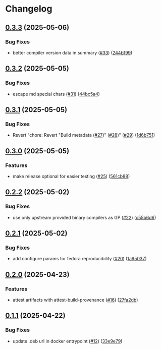 # Changelog

## [0.3.3](https://github.com/chains-project/ddc4cd/compare/v0.3.2...v0.3.3) (2025-05-06)


### Bug Fixes

* better compiler version data in summary ([#33](https://github.com/chains-project/ddc4cd/issues/33)) ([244b199](https://github.com/chains-project/ddc4cd/commit/244b19995da5cb2ac1abd17b6c6fe8ddebf26d93))

## [0.3.2](https://github.com/chains-project/ddc4cd/compare/v0.3.1...v0.3.2) (2025-05-05)


### Bug Fixes

* escape md special chars ([#31](https://github.com/chains-project/ddc4cd/issues/31)) ([44bc5a4](https://github.com/chains-project/ddc4cd/commit/44bc5a42bd5d2d9f11e5ff4242ba20cfe59ef95e))

## [0.3.1](https://github.com/chains-project/ddc4cd/compare/v0.3.0...v0.3.1) (2025-05-05)


### Bug Fixes

* Revert "chore: Revert "Build metadata ([#27](https://github.com/chains-project/ddc4cd/issues/27))" ([#28](https://github.com/chains-project/ddc4cd/issues/28))" ([#29](https://github.com/chains-project/ddc4cd/issues/29)) ([1d6b751](https://github.com/chains-project/ddc4cd/commit/1d6b7516c07f6d14cf09aca5ea4a9984f2e5b067))

## [0.3.0](https://github.com/chains-project/ddc4cd/compare/v0.2.2...v0.3.0) (2025-05-05)


### Features

* make release optional for easier testing ([#25](https://github.com/chains-project/ddc4cd/issues/25)) ([561cb88](https://github.com/chains-project/ddc4cd/commit/561cb88d374a6ad3fa750f5dc8a0d955a49da24e))

## [0.2.2](https://github.com/chains-project/ddc4cd/compare/v0.2.1...v0.2.2) (2025-05-02)


### Bug Fixes

* use only upstream provided binary compilers as GP ([#22](https://github.com/chains-project/ddc4cd/issues/22)) ([c55b6d6](https://github.com/chains-project/ddc4cd/commit/c55b6d652e2e833a1c170d91fd456d79c8149898))

## [0.2.1](https://github.com/chains-project/ddc4cd/compare/v0.2.0...v0.2.1) (2025-05-02)


### Bug Fixes

* add configure params for fedora reproducibility ([#20](https://github.com/chains-project/ddc4cd/issues/20)) ([1a95037](https://github.com/chains-project/ddc4cd/commit/1a950379062c75354b96e54119295358923c3612))

## [0.2.0](https://github.com/chains-project/ddc4cd/compare/v0.1.1...v0.2.0) (2025-04-23)


### Features

* attest artifacts with attest-build-provenance ([#16](https://github.com/chains-project/ddc4cd/issues/16)) ([27fa2db](https://github.com/chains-project/ddc4cd/commit/27fa2dbb459893e13fc758d52d99042f646fc1fc))

## [0.1.1](https://github.com/chains-project/ddc4cd/compare/v0.1.0...v0.1.1) (2025-04-22)


### Bug Fixes

* update .deb url in docker entrypoint ([#12](https://github.com/chains-project/ddc4cd/issues/12)) ([33e9e79](https://github.com/chains-project/ddc4cd/commit/33e9e79e44f4e513eba07bae3cf5da0682d965d5))
